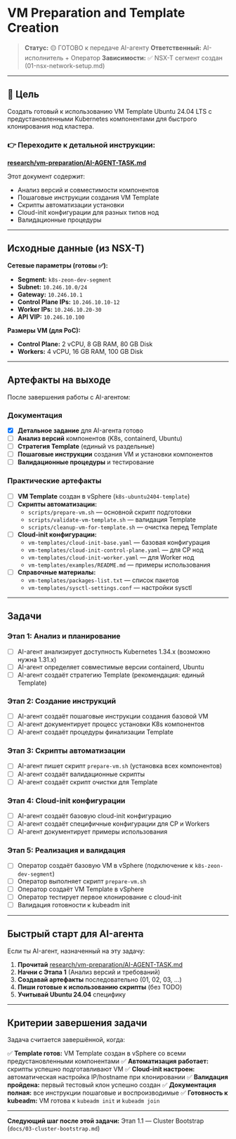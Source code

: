 # VM Preparation and Template Creation

> **Статус:** 🟡 ГОТОВО к передаче AI-агенту
> **Ответственный:** AI-исполнитель + Оператор
> **Зависимости:** ✅ NSX-T сегмент создан (01-nsx-network-setup.md)

---

## 🎯 Цель

Создать готовый к использованию VM Template Ubuntu 24.04 LTS с предустановленными Kubernetes компонентами для быстрого клонирования нод кластера.

### 👉 Переходите к детальной инструкции:
**[research/vm-preparation/AI-AGENT-TASK.md](../research/vm-preparation/AI-AGENT-TASK.md)**

Этот документ содержит:
- Анализ версий и совместимости компонентов
- Пошаговые инструкции создания VM Template
- Скрипты автоматизации установки
- Cloud-init конфигурации для разных типов нод
- Валидационные процедуры

---

## Исходные данные (из NSX-T)

**Сетевые параметры (готовы ✅):**
- **Segment:** `k8s-zeon-dev-segment`
- **Subnet:** `10.246.10.0/24`
- **Gateway:** `10.246.10.1`
- **Control Plane IPs:** `10.246.10.10-12`
- **Worker IPs:** `10.246.10.20-30`
- **API VIP:** `10.246.10.100`

**Размеры VM (для PoC):**
- **Control Plane:** 2 vCPU, 8 GB RAM, 80 GB Disk
- **Workers:** 4 vCPU, 16 GB RAM, 100 GB Disk

---

## Артефакты на выходе

После завершения работы с AI-агентом:

### Документация
- [x] **Детальное задание** для AI-агента готово
- [ ] **Анализ версий** компонентов (K8s, containerd, Ubuntu)
- [ ] **Стратегия Template** (единый vs раздельные)
- [ ] **Пошаговые инструкции** создания VM и установки компонентов
- [ ] **Валидационные процедуры** и тестирование

### Практические артефакты
- [ ] **VM Template** создан в vSphere (`k8s-ubuntu2404-template`)
- [ ] **Скрипты автоматизации:**
  - `scripts/prepare-vm.sh` — основной скрипт подготовки
  - `scripts/validate-vm-template.sh` — валидация Template
  - `scripts/cleanup-vm-for-template.sh` — очистка перед Template
- [ ] **Cloud-init конфигурации:**
  - `vm-templates/cloud-init-base.yaml` — базовая конфигурация
  - `vm-templates/cloud-init-control-plane.yaml` — для CP нод
  - `vm-templates/cloud-init-worker.yaml` — для Worker нод
  - `vm-templates/examples/README.md` — примеры использования
- [ ] **Справочные материалы:**
  - `vm-templates/packages-list.txt` — список пакетов
  - `vm-templates/sysctl-settings.conf` — настройки sysctl

---

## Задачи

### Этап 1: Анализ и планирование
- [ ] AI-агент анализирует доступность Kubernetes 1.34.x (возможно нужна 1.31.x)
- [ ] AI-агент определяет совместимые версии containerd, Ubuntu
- [ ] AI-агент создаёт стратегию Template (рекомендация: единый Template)

### Этап 2: Создание инструкций
- [ ] AI-агент создаёт пошаговые инструкции создания базовой VM
- [ ] AI-агент документирует процесс установки K8s компонентов
- [ ] AI-агент создаёт процедуры финализации Template

### Этап 3: Скрипты автоматизации
- [ ] AI-агент пишет скрипт `prepare-vm.sh` (установка всех компонентов)
- [ ] AI-агент создаёт валидационные скрипты
- [ ] AI-агент создаёт скрипт очистки для Template

### Этап 4: Cloud-init конфигурации
- [ ] AI-агент создаёт базовую cloud-init конфигурацию
- [ ] AI-агент создаёт специфичные конфигурации для CP и Workers
- [ ] AI-агент документирует примеры использования

### Этап 5: Реализация и валидация
- [ ] Оператор создаёт базовую VM в vSphere (подключение к `k8s-zeon-dev-segment`)
- [ ] Оператор выполняет скрипт `prepare-vm.sh`
- [ ] Оператор создаёт VM Template в vSphere
- [ ] Оператор тестирует первое клонирование с cloud-init
- [ ] Валидация готовности к kubeadm init

---

## Быстрый старт для AI-агента

Если ты AI-агент, назначенный на эту задачу:

1. **Прочитай** [research/vm-preparation/AI-AGENT-TASK.md](../research/vm-preparation/AI-AGENT-TASK.md)
2. **Начни с Этапа 1** (Анализ версий и требований)
3. **Создавай артефакты** последовательно (01, 02, 03, ...)
4. **Пиши готовые к использованию скрипты** (без TODO)
5. **Учитывай Ubuntu 24.04** специфику

---

## Критерии завершения задачи

Задача считается завершённой, когда:

✅ **Template готов:** VM Template создан в vSphere со всеми предустановленными компонентами
✅ **Автоматизация работает:** скрипты успешно подготавливают VM
✅ **Cloud-init настроен:** автоматическая настройка IP/hostname при клонировании
✅ **Валидация пройдена:** первый тестовый клон успешно создан
✅ **Документация полная:** все инструкции пошаговые и воспроизводимые
✅ **Готовность к kubeadm:** VM готова к `kubeadm init` и `kubeadm join`

---

**Следующий шаг после этой задачи:** Этап 1.1 — Cluster Bootstrap (`docs/03-cluster-bootstrap.md`)
